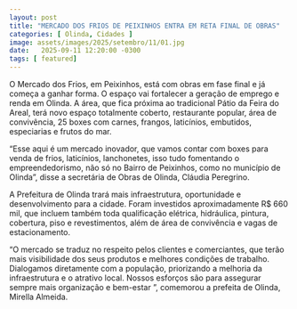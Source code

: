 ```yaml
---
layout: post
title: "MERCADO DOS FRIOS DE PEIXINHOS ENTRA EM RETA FINAL DE OBRAS"
categories: [ Olinda, Cidades ]
image: assets/images/2025/setembro/11/01.jpg
date:   2025-09-11 12:20:00 -0300
tags: [ featured]
---
```

O Mercado dos Frios, em Peixinhos, está com obras em fase final e já começa a ganhar forma. O espaço vai fortalecer a geração de emprego e renda em Olinda. A área, que fica próxima ao tradicional Pátio da Feira do Areal, terá novo espaço totalmente coberto, restaurante popular, área de convivência, 25 boxes com carnes, frangos, laticínios, embutidos, especiarias e frutos do mar.

“Esse aqui é um mercado inovador, que vamos contar com boxes para venda de frios, laticínios, lanchonetes, isso tudo fomentando o empreendedorismo, não só no Bairro de Peixinhos, como no município de Olinda”, disse a secretária de Obras de Olinda, Cláudia Peregrino.

A Prefeitura de Olinda trará mais infraestrutura, oportunidade e desenvolvimento para a cidade. Foram investidos aproximadamente R$ 660 mil, que incluem também toda qualificação elétrica, hidráulica, pintura, cobertura, piso e revestimentos, além de área de convivência e vagas de estacionamento.

“O mercado se traduz no respeito pelos clientes e comerciantes, que terão mais visibilidade dos seus produtos e melhores condições de trabalho. Dialogamos diretamente com a população, priorizando a melhoria da infraestrutura e o atrativo local. Nossos esforços são para assegurar sempre mais organização e bem-estar ”, comemorou a prefeita de Olinda, Mirella Almeida.
